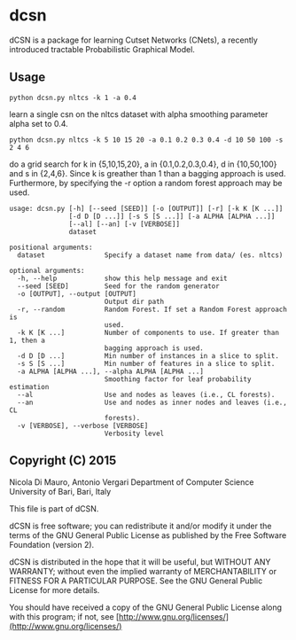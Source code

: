 # dcsn
dCSN is a package for learning Cutset Networks (CNets), a recently introduced tractable Probabilistic Graphical Model.

## Usage

    python dcsn.py nltcs -k 1 -a 0.4

learn a single csn on the nltcs dataset with alpha smoothing parameter
alpha set to 0.4.

    python dcsn.py nltcs -k 5 10 15 20 -a 0.1 0.2 0.3 0.4 -d 10 50 100 -s 2 4 6 

do a grid search for k in {5,10,15,20}, a in {0.1,0.2,0.3,0.4}, d in
{10,50,100} and s in {2,4,6}. Since k is greather than 1 than a
bagging approach is used. Furthermore, by specifying the -r option a
random forest approach may be used.

    usage: dcsn.py [-h] [--seed [SEED]] [-o [OUTPUT]] [-r] [-k K [K ...]]
                   [-d D [D ...]] [-s S [S ...]] [-a ALPHA [ALPHA ...]]
                   [--al] [--an] [-v [VERBOSE]]
                   dataset

    positional arguments:
      dataset               Specify a dataset name from data/ (es. nltcs)

    optional arguments:
      -h, --help            show this help message and exit
      --seed [SEED]         Seed for the random generator
      -o [OUTPUT], --output [OUTPUT]
                            Output dir path
      -r, --random          Random Forest. If set a Random Forest approach is
                            used.
      -k K [K ...]          Number of components to use. If greater than 1, then a
                            bagging approach is used.
      -d D [D ...]          Min number of instances in a slice to split.
      -s S [S ...]          Min number of features in a slice to split.
      -a ALPHA [ALPHA ...], --alpha ALPHA [ALPHA ...]
                            Smoothing factor for leaf probability estimation
      --al                  Use and nodes as leaves (i.e., CL forests).
      --an                  Use and nodes as inner nodes and leaves (i.e., CL
                            forests).
      -v [VERBOSE], --verbose [VERBOSE]
                            Verbosity level


## Copyright (C) 2015

Nicola Di Mauro, Antonio Vergari 
Department of Computer Science 
University of Bari, Bari, Italy 

This file is part of dCSN.
    
dCSN is free software; you can redistribute it and/or modify it under the terms of the GNU General Public License as published by the Free Software Foundation (version 2).

dCSN is distributed in the hope that it will be useful, but WITHOUT ANY WARRANTY; without even the implied warranty of MERCHANTABILITY or FITNESS FOR A PARTICULAR PURPOSE.  See the GNU General Public License for more details.

You should have received a copy of the GNU General Public License along with this program; if not, see [http://www.gnu.org/licenses/](http://www.gnu.org/licenses/)

